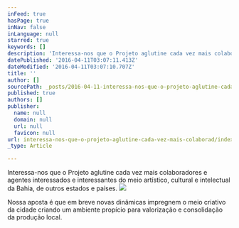 ```yaml
---
inFeed: true
hasPage: true
inNav: false
inLanguage: null
starred: true
keywords: []
description: 'Interessa-nos que o Projeto aglutine cada vez mais colaboradores e agentes interessados e interessantes do meio artístico, cultural e intelectual da Bahia, de outros estados e países.'
datePublished: '2016-04-11T03:07:11.413Z'
dateModified: '2016-04-11T03:07:10.707Z'
title: ''
author: []
sourcePath: _posts/2016-04-11-interessa-nos-que-o-projeto-aglutine-cada-vez-mais-colaborad.md
published: true
authors: []
publisher:
  name: null
  domain: null
  url: null
  favicon: null
url: interessa-nos-que-o-projeto-aglutine-cada-vez-mais-colaborad/index.html
_type: Article

---
```

Interessa-nos que o Projeto aglutine cada vez mais colaboradores e agentes interessados e interessantes do meio artístico, cultural e intelectual da Bahia, de outros estados e países.
![](https://the-grid-user-content.s3-us-west-2.amazonaws.com/befa85ea-2cdf-4786-a906-4c249dc94cfd.png)

Nossa aposta é que em breve novas dinâmicas impregnem o meio criativo da cidade criando um ambiente propício para valorização e consolidação da produção local.